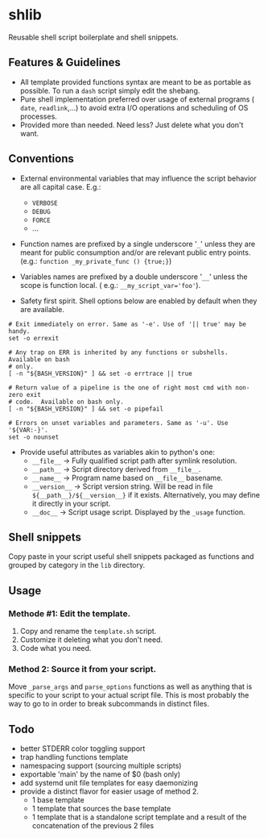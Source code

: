 # shlib

Reusable shell script boilerplate and shell snippets.

## Features & Guidelines

- All template provided functions syntax are meant to be as portable as possible.
  To run a `dash` script simply edit the shebang.
- Pure shell implementation preferred over usage of external programs ( `date`,
    `readlink`,...) to avoid extra I/O operations and scheduling of OS processes.
- Provided more than needed. Need less? Just delete what you don't want.

## Conventions

- External environmental variables that may influence the script behavior are
all capital case. E.g.:
  - `VERBOSE`
  - `DEBUG`
  - `FORCE`
  - ...
- Function names are prefixed by a single underscore '`_`' unless they are meant for public consumption
  and/or are relevant public entry points. (e.g.: `function _my_private_func () {true;}`)
- Variables names are prefixed by a double underscore '`__`'  unless the scope is function
  local. ( e.g.: `__my_script_var='foo'`).

- Safety first spirit. Shell options below are enabled by default when they
  are available.

```
# Exit immediately on error. Same as '-e'. Use of '|| true' may be handy.
set -o errexit

# Any trap on ERR is inherited by any functions or subshells. Available on bash
# only.
[ -n "${BASH_VERSION}" ] && set -o errtrace || true

# Return value of a pipeline is the one of right most cmd with non-zero exit
# code.  Available on bash only.
[ -n "${BASH_VERSION}" ] && set -o pipefail

# Errors on unset variables and parameters. Same as '-u'. Use '${VAR:-}'.
set -o nounset
```

- Provide useful attributes as variables akin to python's one:
  - `__file__` -> Fully qualified script path after symlink resolution.
  - `__path__` -> Script directory derived from `__file__`.
  - `__name__` -> Program name based on `__file__` basename.
  - `__version__` -> Script version string. Will be read in file
  `${__path__}/${__version__}` if it exists. Alternatively, you may define it
  directly in your script.
  - `__doc__` -> Script usage script. Displayed by the `_usage` function.

## Shell snippets

Copy paste in your script useful shell snippets packaged as functions and
grouped by category in the `lib` directory.

## Usage

### Methode #1: Edit the template.

1. Copy and rename the `template.sh` script.
2. Customize it deleting what you don't need.
3. Code what you need.

### Method 2: Source it from your script.

Move `_parse_args` and `parse_options` functions as well as anything that is
specific to your script to your actual script file. This is most probably the
way to go to in order to break subcommands in distinct files.

## Todo

- better STDERR color toggling support
- trap handling functions template
- namespacing support (sourcing multiple scripts)
- exportable 'main' by the name of $0 (bash only)
- add systemd unit file templates for easy daemonizing
- provide a distinct flavor for easier usage of method 2.
  - 1 base template
  - 1 template that sources the base template
  - 1 template that is a standalone script template and a result of the concatenation of the previous 2 files
